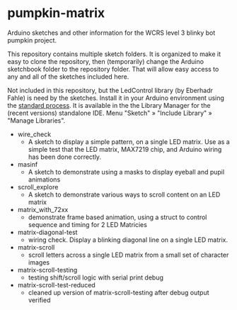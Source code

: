 # pumpkin-matrix

Arduino sketches and other information for the WCRS level 3 blinky bot pumpkin project.

This repository contains multiple sketch folders.  It is organized to make it easy to clone the repository, then (temporarily) change the Arduino sketchbook folder to the repository folder.  That will allow easy access to any and all of the sketches included here.

Not included in this repository, but the LedControl library (by Eberhadr Fahle) is need by the sketches.  Install it in your Arduino environment using the [standard process](https://www.arduino.cc/en/pmwiki.php?n=Guide/Libraries).  It is available in the the Library Manager for the (recent versions) standalone IDE.  Menu "Sketch" » "Include Library" » "Manage Libraries".

* wire_check
  * A sketch to display a simple pattern, on a single LED matrix.  Use as a simple test that the LED matrix, MAX7219 chip, and Arduino wiring has been done correctly.
* masinf
  * A sketch to demonstrate using a masks to display eyeball and pupil animations
* scroll_explore
  * A sketch to demonstrate various ways to scroll content on an LED matrix
* matrix_with_72xx
  * demonstrate frame based animation, using a struct to control sequence and timing for 2 LED Matricies
* matrix-diagonal-test
  * wiring check. Display a blinking diagonal line on a single LED matrix.
* matrix-scroll
  * scroll letters across a single LED matrix from a small set of character images
* matrix-scroll-testing
  * testing shift/scroll logic with serial print debug
* matrix-scroll-test-reduced
  * cleaned up version of matrix-scroll-testing after debug output verified
